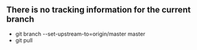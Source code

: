## There is no tracking information for the current branch  
- git branch --set-upstream-to=origin/master master  
- git pull  
